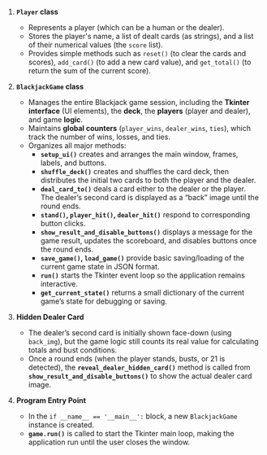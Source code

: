 
1. **`Player` class**  
   - Represents a player (which can be a human or the dealer).  
   - Stores the player's name, a list of dealt cards (as strings), and a list of their numerical values (the `score` list).  
   - Provides simple methods such as `reset()` (to clear the cards and scores), `add_card()` (to add a new card value), and `get_total()` (to return the sum of the current score).

2. **`BlackjackGame` class**  
   - Manages the entire Blackjack game session, including the **Tkinter interface** (UI elements), the **deck**, the **players** (player and dealer), and game **logic**.  
   - Maintains **global counters** (`player_wins`, `dealer_wins`, `ties`), which track the number of wins, losses, and ties.  
   - Organizes all major methods:  
     - **`setup_ui()`** creates and arranges the main window, frames, labels, and buttons.  
     - **`shuffle_deck()`** creates and shuffles the card deck, then distributes the initial two cards to both the player and the dealer.  
     - **`deal_card_to()`** deals a card either to the dealer or the player. The dealer’s second card is displayed as a “back” image until the round ends.  
     - **`stand()`, `player_hit()`, `dealer_hit()`** respond to corresponding button clicks.  
     - **`show_result_and_disable_buttons()`** displays a message for the game result, updates the scoreboard, and disables buttons once the round ends.  
     - **`save_game()`, `load_game()`** provide basic saving/loading of the current game state in JSON format.  
     - **`run()`** starts the Tkinter event loop so the application remains interactive.  
     - **`get_current_state()`** returns a small dictionary of the current game’s state for debugging or saving.

3. **Hidden Dealer Card**  
   - The dealer’s second card is initially shown face-down (using `back_img`), but the game logic still counts its real value for calculating totals and bust conditions.  
   - Once a round ends (when the player stands, busts, or 21 is detected), the **`reveal_dealer_hidden_card()`** method is called from **`show_result_and_disable_buttons()`** to show the actual dealer card image.

4. **Program Entry Point**  
   - In the `if __name__ == '__main__':` block, a new `BlackjackGame` instance is created.  
   - **`game.run()`** is called to start the Tkinter main loop, making the application run until the user closes the window.  
